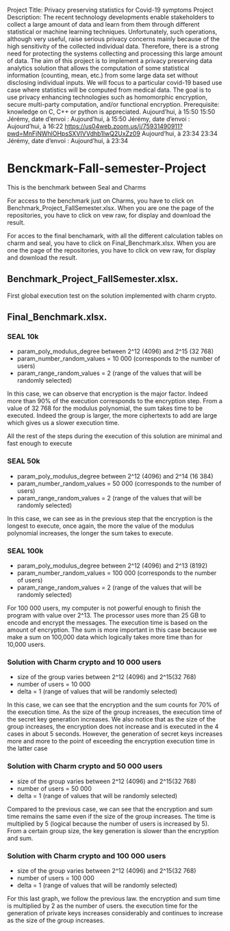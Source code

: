Project Title: Privacy preserving statistics for Covid-19 symptoms
Project Description:
The recent technology developments enable stakeholders to collect a large amount of data and learn from them
through different statistical or machine learning techniques. Unfortunately, such operations, although very useful,
raise serious privacy concerns mainly because of the high sensitivity of the collected individual data. Therefore,
there is a strong need for protecting the systems collecting and processing this large amount of data.
The aim of this project is to implement a privacy preserving data analytics solution that allows the computation
of some statistical information (counting, mean, etc.) from some large data set without disclosing individual
inputs. We will focus to a particular covid-19 based use case where statistics will be computed from medical
data. The goal is to use privacy enhancing technologies such as homomorphic encryption, secure multi-party
computation, and/or functional encryption.
Prerequisite: knowledge on C, C++ or python is appreciated.
Aujourd’hui, à 15:50
15:50
Jérémy, date d’envoi : Aujourd’hui, à 15:50
Jérémy, date d’envoi : Aujourd’hui, à 16:22
https://us04web.zoom.us/j/75931490911?pwd=MnFjNWhlOHpsSXVIVVdhb1IwQ2UxZz09
Aujourd’hui, à 23:34
23:34
Jérémy, date d’envoi : Aujourd’hui, à 23:34
# Benckmark-Fall-semester-Project
This is the benchmark between Seal and Charms

For access to the benchmark just on Charms, you have to click on Benchmark_Project_FallSemester.xlsx.
When you are one the page of the repositories, you have to click on vew raw, for display and download the result.

For acces to the final benchamark, with all the different calculation tables on charm and seal, you have to click on Final_Benchmark.xlsx.
When you are one the page of the repositories, you have to click on vew raw, for display and download the result.

## Benchmark_Project_FallSemester.xlsx.
First global execution test on the solution implemented with charm crypto. 


## Final_Benchmark.xlsx.
### SEAL 10k
- param_poly_modulus_degree between 2^12 (4096) and 2^15 (32 768)
- param_number_random_values = 10 000 (corresponds to the number of users)
- param_range_random_values = 2 (range of the values that will be randomly selected)

In this case, we can observe that encryption is the major factor. Indeed more than 90% of the execution corresponds to the encryption step. From a value of 32 768 for the modulus polynomial, the sum takes time to be executed. Indeed the group is larger, the more ciphertexts to add are large which gives us a slower execution time.

All the rest of the steps during the execution of this solution are minimal and fast enough to execute


### SEAL 50k
- param_poly_modulus_degree between 2^12 (4096) and 2^14 (16 384)
- param_number_random_values = 50 000 (corresponds to the number of users)
- param_range_random_values = 2 (range of the values that will be randomly selected)

In this case, we can see as in the previous step that the encryption is the longest to execute, once again, the more the value of the modulus polynomial increases, the longer the sum takes to execute.

### SEAL 100k
- param_poly_modulus_degree between 2^12 (4096) and 2^13 (8192)
- param_number_random_values = 100 000 (corresponds to the number of users)
- param_range_random_values = 2 (range of the values that will be randomly selected)

For 100 000 users, my computer is not powerful enough to finish the program with value over 2^13. The processor uses more than 25 GB to encode and encrypt the messages. 
The execution time is based on the amount of encryption. The sum is more important in this case because we make a sum on 100,000 data which logically takes more time than for 10,000 users.

### Solution with Charm crypto and 10 000 users
- size of the group varies between 2^12 (4096) and 2^15(32 768)
- number of users = 10 000
- delta = 1 (range of values that will be randomly selected)

In this case, we can see that the encryption and the sum counts for 70% of the execution time. As the size of the group increases, the execution time of the secret key generation increases. We also notice that as the size of the group increases, the encryption does not increase and is executed in the 4 cases in about 5 seconds.
However, the generation of secret keys increases more and more to the point of exceeding the encryption execution time in the latter case


### Solution with Charm crypto and 50 000 users
- size of the group varies between 2^12 (4096) and 2^15(32 768)
- number of users = 50 000
- delta = 1 (range of values that will be randomly selected)

Compared to the previous case, we can see that the encryption and sum time remains the same even if the size of the group increases. The time is multiplied by 5 (logical because the number of users is increased by 5). From a certain group size, the key generation is slower than the encryption and sum.

### Solution with Charm crypto and 100 000 users
- size of the group varies between 2^12 (4096) and 2^15(32 768)
- number of users = 100 000
- delta = 1 (range of values that will be randomly selected)

For this last graph, we follow the previous law. the encryption and sum time is multiplied by 2 as the number of users. the execution time for the generation of private keys increases considerably and continues to increase as the size of the group increases.
